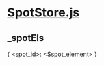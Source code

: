 

<!-- Start stores/SpotStore.js -->

# [SpotStore.js](SpotStore.js)

## _spotEls

{
  <spot_id>: <$spot_element>
}

<!-- End stores/SpotStore.js -->

